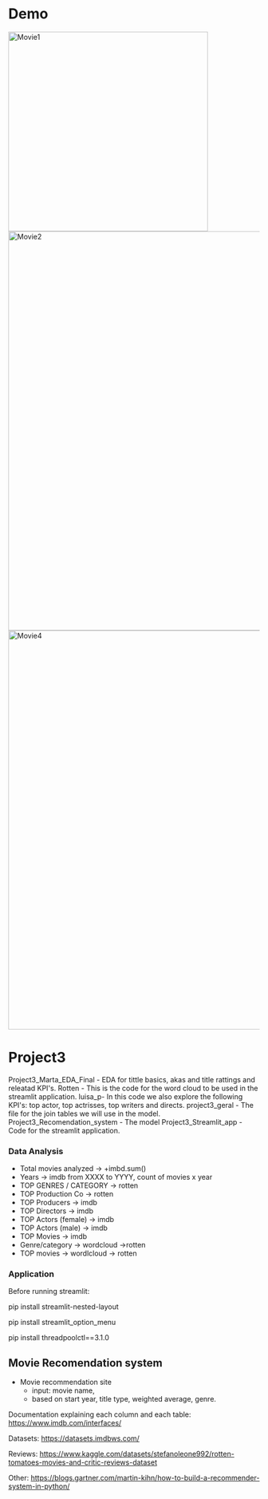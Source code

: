 # Demo 
<img width="400" alt="Movie1" src="https://user-images.githubusercontent.com/108680051/219327716-e58461e6-2bfc-4828-b5cb-3a01b530efa9.png">
<img width="800" alt="Movie2" src="https://user-images.githubusercontent.com/108680051/219327956-f199ee63-2307-4627-8628-a8a7a19adb5e.png">
<img width="800" alt="Movie4" src="https://user-images.githubusercontent.com/108680051/219327977-24a3d977-2e3c-44e7-a54a-b51b2485dd0a.png">


# Project3

Project3_Marta_EDA_Final - EDA for tittle basics, akas and title rattings and releatad KPI's.
Rotten - This is the code for the word cloud to be used in the streamlit application.
luisa_p- In this code we also explore the following KPI's: top actor, top actrisses, top writers and directs.
project3_geral - The file for the join tables we will use in the model.
Project3_Recomendation_system - The model
Project3_Streamlit_app - Code for the streamlit application.





### Data Analysis
- Total movies analyzed -> +imbd.sum()
- Years -> imdb from XXXX to YYYY, count of movies x year
- TOP GENRES / CATEGORY -> rotten
- TOP Production Co -> rotten
- TOP Producers -> imdb
- TOP Directors -> imdb
- TOP Actors (female) -> imdb
- TOP Actors (male) -> imdb
- TOP Movies -> imdb
- Genre/category -> wordcloud ->rotten
- TOP movies -> wordlcloud -> rotten


### Application

Before running streamlit:

pip install streamlit-nested-layout

pip install streamlit_option_menu

pip install threadpoolctl==3.1.0


## Movie Recomendation system

- Movie recommendation site 
    - input: movie name,
    - based on start year, title type, weighted average, genre. 


Documentation explaining each column and each table: https://www.imdb.com/interfaces/

Datasets: https://datasets.imdbws.com/ 

Reviews: https://www.kaggle.com/datasets/stefanoleone992/rotten-tomatoes-movies-and-critic-reviews-dataset

Other: https://blogs.gartner.com/martin-kihn/how-to-build-a-recommender-system-in-python/



